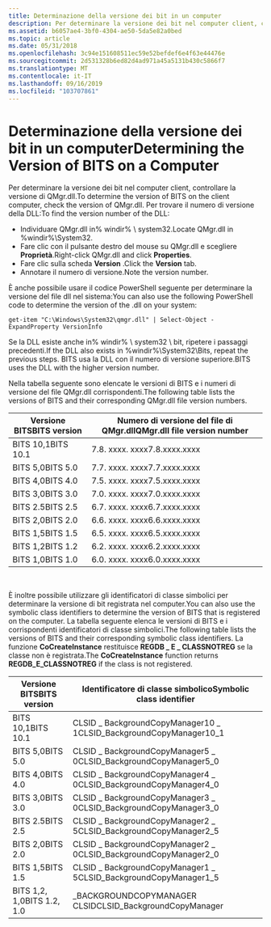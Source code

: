 ```yaml
---
title: Determinazione della versione dei bit in un computer
description: Per determinare la versione dei bit nel computer client, controllare la versione di QMgr.dll.
ms.assetid: b6057ae4-3bf0-4304-ae50-5da5e82a0bed
ms.topic: article
ms.date: 05/31/2018
ms.openlocfilehash: 3c94e151608511ec59e52befdef6e4f63e44476e
ms.sourcegitcommit: 2d531328b6ed82d4ad971a45a5131b430c5866f7
ms.translationtype: MT
ms.contentlocale: it-IT
ms.lasthandoff: 09/16/2019
ms.locfileid: "103707861"
---
```

# <a name="determining-the-version-of-bits-on-a-computer"></a><span data-ttu-id="9c555-103">Determinazione della versione dei bit in un computer</span><span class="sxs-lookup"><span data-stu-id="9c555-103">Determining the Version of BITS on a Computer</span></span>

<span data-ttu-id="9c555-104">Per determinare la versione dei bit nel computer client, controllare la versione di QMgr.dll.</span><span class="sxs-lookup"><span data-stu-id="9c555-104">To determine the version of BITS on the client computer, check the version of QMgr.dll.</span></span> <span data-ttu-id="9c555-105">Per trovare il numero di versione della DLL:</span><span class="sxs-lookup"><span data-stu-id="9c555-105">To find the version number of the DLL:</span></span>

-   <span data-ttu-id="9c555-106">Individuare QMgr.dll in% windir% \\ system32.</span><span class="sxs-lookup"><span data-stu-id="9c555-106">Locate QMgr.dll in %windir%\\System32.</span></span>
-   <span data-ttu-id="9c555-107">Fare clic con il pulsante destro del mouse su QMgr.dll e scegliere **Proprietà**.</span><span class="sxs-lookup"><span data-stu-id="9c555-107">Right-click QMgr.dll and click **Properties**.</span></span>
-   <span data-ttu-id="9c555-108">Fare clic sulla scheda **Version** .</span><span class="sxs-lookup"><span data-stu-id="9c555-108">Click the **Version** tab.</span></span>
-   <span data-ttu-id="9c555-109">Annotare il numero di versione.</span><span class="sxs-lookup"><span data-stu-id="9c555-109">Note the version number.</span></span>

<span data-ttu-id="9c555-110">È anche possibile usare il codice PowerShell seguente per determinare la versione del file dll nel sistema:</span><span class="sxs-lookup"><span data-stu-id="9c555-110">You can also use the following PowerShell code to determine the version of the .dll on your system:</span></span>

`get-item "C:\Windows\System32\qmgr.dll" | Select-Object -ExpandProperty VersionInfo`

<span data-ttu-id="9c555-111">Se la DLL esiste anche in% windir% \\ system32 \\ bit, ripetere i passaggi precedenti.</span><span class="sxs-lookup"><span data-stu-id="9c555-111">If the DLL also exists in %windir%\\System32\\Bits, repeat the previous steps.</span></span> <span data-ttu-id="9c555-112">BITS usa la DLL con il numero di versione superiore.</span><span class="sxs-lookup"><span data-stu-id="9c555-112">BITS uses the DLL with the higher version number.</span></span>

<span data-ttu-id="9c555-113">Nella tabella seguente sono elencate le versioni di BITS e i numeri di versione del file QMgr.dll corrispondenti.</span><span class="sxs-lookup"><span data-stu-id="9c555-113">The following table lists the versions of BITS and their corresponding QMgr.dll file version numbers.</span></span>



| <span data-ttu-id="9c555-114">Versione BITS</span><span class="sxs-lookup"><span data-stu-id="9c555-114">BITS version</span></span> | <span data-ttu-id="9c555-115">Numero di versione del file di QMgr.dll</span><span class="sxs-lookup"><span data-stu-id="9c555-115">QMgr.dll file version number</span></span> |
|--------------|------------------------------|
| <span data-ttu-id="9c555-116">BITS 10,1</span><span class="sxs-lookup"><span data-stu-id="9c555-116">BITS 10.1</span></span>    | <span data-ttu-id="9c555-117">7.8. xxxx. xxxx</span><span class="sxs-lookup"><span data-stu-id="9c555-117">7.8.xxxx.xxxx</span></span>                |
| <span data-ttu-id="9c555-118">BITS 5,0</span><span class="sxs-lookup"><span data-stu-id="9c555-118">BITS 5.0</span></span>     | <span data-ttu-id="9c555-119">7.7. xxxx. xxxx</span><span class="sxs-lookup"><span data-stu-id="9c555-119">7.7.xxxx.xxxx</span></span>                |
| <span data-ttu-id="9c555-120">BITS 4,0</span><span class="sxs-lookup"><span data-stu-id="9c555-120">BITS 4.0</span></span>     | <span data-ttu-id="9c555-121">7.5. xxxx. xxxx</span><span class="sxs-lookup"><span data-stu-id="9c555-121">7.5.xxxx.xxxx</span></span>                |
| <span data-ttu-id="9c555-122">BITS 3,0</span><span class="sxs-lookup"><span data-stu-id="9c555-122">BITS 3.0</span></span>     | <span data-ttu-id="9c555-123">7.0. xxxx. xxxx</span><span class="sxs-lookup"><span data-stu-id="9c555-123">7.0.xxxx.xxxx</span></span>                |
| <span data-ttu-id="9c555-124">BITS 2.5</span><span class="sxs-lookup"><span data-stu-id="9c555-124">BITS 2.5</span></span>     | <span data-ttu-id="9c555-125">6.7. xxxx. xxxx</span><span class="sxs-lookup"><span data-stu-id="9c555-125">6.7.xxxx.xxxx</span></span>                |
| <span data-ttu-id="9c555-126">BITS 2,0</span><span class="sxs-lookup"><span data-stu-id="9c555-126">BITS 2.0</span></span>     | <span data-ttu-id="9c555-127">6.6. xxxx. xxxx</span><span class="sxs-lookup"><span data-stu-id="9c555-127">6.6.xxxx.xxxx</span></span>                |
| <span data-ttu-id="9c555-128">BITS 1,5</span><span class="sxs-lookup"><span data-stu-id="9c555-128">BITS 1.5</span></span>     | <span data-ttu-id="9c555-129">6.5. xxxx. xxxx</span><span class="sxs-lookup"><span data-stu-id="9c555-129">6.5.xxxx.xxxx</span></span>                |
| <span data-ttu-id="9c555-130">BITS 1,2</span><span class="sxs-lookup"><span data-stu-id="9c555-130">BITS 1.2</span></span>     | <span data-ttu-id="9c555-131">6.2. xxxx. xxxx</span><span class="sxs-lookup"><span data-stu-id="9c555-131">6.2.xxxx.xxxx</span></span>                |
| <span data-ttu-id="9c555-132">BITS 1,0</span><span class="sxs-lookup"><span data-stu-id="9c555-132">BITS 1.0</span></span>     | <span data-ttu-id="9c555-133">6.0. xxxx. xxxx</span><span class="sxs-lookup"><span data-stu-id="9c555-133">6.0.xxxx.xxxx</span></span>                |



 

<span data-ttu-id="9c555-134">È inoltre possibile utilizzare gli identificatori di classe simbolici per determinare la versione di bit registrata nel computer.</span><span class="sxs-lookup"><span data-stu-id="9c555-134">You can also use the symbolic class identifiers to determine the version of BITS that is registered on the computer.</span></span> <span data-ttu-id="9c555-135">La tabella seguente elenca le versioni di BITS e i corrispondenti identificatori di classe simbolici.</span><span class="sxs-lookup"><span data-stu-id="9c555-135">The following table lists the versions of BITS and their corresponding symbolic class identifiers.</span></span> <span data-ttu-id="9c555-136">La funzione **CoCreateInstance** restituisce **REGDB \_ E \_ CLASSNOTREG** se la classe non è registrata.</span><span class="sxs-lookup"><span data-stu-id="9c555-136">The **CoCreateInstance** function returns **REGDB\_E\_CLASSNOTREG** if the class is not registered.</span></span>



| <span data-ttu-id="9c555-137">Versione BITS</span><span class="sxs-lookup"><span data-stu-id="9c555-137">BITS version</span></span>  | <span data-ttu-id="9c555-138">Identificatore di classe simbolico</span><span class="sxs-lookup"><span data-stu-id="9c555-138">Symbolic class identifier</span></span>         |
|---------------|-----------------------------------|
| <span data-ttu-id="9c555-139">BITS 10,1</span><span class="sxs-lookup"><span data-stu-id="9c555-139">BITS 10.1</span></span>     | <span data-ttu-id="9c555-140">CLSID \_ BackgroundCopyManager10 \_ 1</span><span class="sxs-lookup"><span data-stu-id="9c555-140">CLSID\_BackgroundCopyManager10\_1</span></span> |
| <span data-ttu-id="9c555-141">BITS 5,0</span><span class="sxs-lookup"><span data-stu-id="9c555-141">BITS 5.0</span></span>      | <span data-ttu-id="9c555-142">CLSID \_ BackgroundCopyManager5 \_ 0</span><span class="sxs-lookup"><span data-stu-id="9c555-142">CLSID\_BackgroundCopyManager5\_0</span></span>  |
| <span data-ttu-id="9c555-143">BITS 4,0</span><span class="sxs-lookup"><span data-stu-id="9c555-143">BITS 4.0</span></span>      | <span data-ttu-id="9c555-144">CLSID \_ BackgroundCopyManager4 \_ 0</span><span class="sxs-lookup"><span data-stu-id="9c555-144">CLSID\_BackgroundCopyManager4\_0</span></span>  |
| <span data-ttu-id="9c555-145">BITS 3,0</span><span class="sxs-lookup"><span data-stu-id="9c555-145">BITS 3.0</span></span>      | <span data-ttu-id="9c555-146">CLSID \_ BackgroundCopyManager3 \_ 0</span><span class="sxs-lookup"><span data-stu-id="9c555-146">CLSID\_BackgroundCopyManager3\_0</span></span>  |
| <span data-ttu-id="9c555-147">BITS 2.5</span><span class="sxs-lookup"><span data-stu-id="9c555-147">BITS 2.5</span></span>      | <span data-ttu-id="9c555-148">CLSID \_ BackgroundCopyManager2 \_ 5</span><span class="sxs-lookup"><span data-stu-id="9c555-148">CLSID\_BackgroundCopyManager2\_5</span></span>  |
| <span data-ttu-id="9c555-149">BITS 2,0</span><span class="sxs-lookup"><span data-stu-id="9c555-149">BITS 2.0</span></span>      | <span data-ttu-id="9c555-150">CLSID \_ BackgroundCopyManager2 \_ 0</span><span class="sxs-lookup"><span data-stu-id="9c555-150">CLSID\_BackgroundCopyManager2\_0</span></span>  |
| <span data-ttu-id="9c555-151">BITS 1,5</span><span class="sxs-lookup"><span data-stu-id="9c555-151">BITS 1.5</span></span>      | <span data-ttu-id="9c555-152">CLSID \_ BackgroundCopyManager1 \_ 5</span><span class="sxs-lookup"><span data-stu-id="9c555-152">CLSID\_BackgroundCopyManager1\_5</span></span>  |
| <span data-ttu-id="9c555-153">BITS 1,2, 1,0</span><span class="sxs-lookup"><span data-stu-id="9c555-153">BITS 1.2, 1.0</span></span> | <span data-ttu-id="9c555-154">\_BACKGROUNDCOPYMANAGER CLSID</span><span class="sxs-lookup"><span data-stu-id="9c555-154">CLSID\_BackgroundCopyManager</span></span>      |



 

 

 




